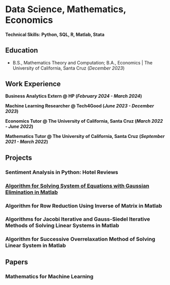 # Data Science, Mathematics, Economics

#### Technical Skills: Python, SQL, R, Matlab, Stata

## Education 			        		
- B.S., Mathematics Theory and Computation; B.A., Economics | The University of California, Santa Cruz (_December 2023_)

## Work Experience
**Business Analytics Extern @ HP (_February 2024 - March 2024_)**

**Machine Learning Researcher @ Tech4Good (_June 2023 - December 2023_)**

**Economics Tutor @ The University of California, Santa Cruz (_March 2022 - June 2022_)**

**Mathematics Tutor @ The University of California, Santa Cruz (_September 2021 - March 2022_)**

## Projects

### Sentiment Analysis in Python: Hotel Reviews

### [Algorithm for Solving System of Equations with Gaussian Elimination in Matlab](https://github.com/arielseidman/Gaussian-Elimination/blob/main/gauss_e2.m)

### Algorithm for Row Reduction Using Inverse of Matrix in Matlab

### Algorithms for Jacobi Iterative and Gauss-Siedel Iterative Methods of Solving Linear Systems in Matlab

### Algorithm for Successive Overrelaxation Method of Solving Linear System in Matlab

## Papers
### Mathematics for Machine Learning

